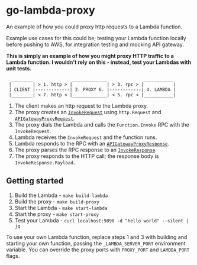 # go-lambda-proxy

An example of how you could proxy http requests to a Lambda function.

Example use cases for this could be; testing your Lambda function locally before pushing to AWS, for integration testing and mocking API gateway.

**This is simply an example of how you might proxy HTTP traffic to a Lambda function. I wouldn't rely on this - instead, test your Lambdas with unit tests.**

```
  ________               _____________              ___________
 |        | > 1. http > |             | > 3. rpc > |           |
 | CLIENT |-------------| 2. PROXY 6. |------------| 4. LAMBDA |
 |________| < 7. http < |_____________| < 5. rpc < |___________|
```

1. The client makes an http request to the Lambda proxy.
2. The proxy creates an [`InvokeRequest`](https://github.com/aws/aws-lambda-go/blob/master/lambda/messages/messages.go#L16) using `http.Request` and [`APIGatewayProxyRequest`](https://github.com/aws/aws-lambda-go/blob/master/events/apigw.go#L6).
3. The proxy dials the Lambda and calls the `Function.Invoke` RPC with the `InvokeRequest`.
4. Lambda receives the `InvokeRequest` and the function runs.
5. Lambda responds to the RPC with an [`APIGatewayProxyResponse`](https://github.com/aws/aws-lambda-go/blob/master/events/apigw.go#L20).
6. The proxy parses the RPC response to an [`InvokeResponse`](https://github.com/aws/aws-lambda-go/blob/master/lambda/messages/messages.go#L27).
7. The proxy responds to the HTTP call; the response body is `InvokeResponse.Payload`.

## Getting started

1. Build the Lambda - `make build-lambda`
2. Build the proxy - `make build-proxy`
3. Start the Lambda - `make start-lambda`
4. Start the proxy - `make start-proxy`
5. Test your Lambda - `curl localhost:9898 -d "hello world" --silent | jq`

To use your own Lambda function, replace steps 1 and 3 with building and starting your own function, passing the `_LAMBDA_SERVER_PORT` environment variable. You can override the proxy ports with `PROXY_PORT` and `LAMBDA_PORT` flags.
